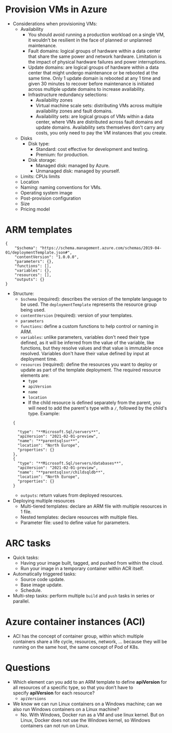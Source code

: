 # Provision VMs in Azure
- Considerations when provisioning VMs:
	- Availability
		- You should avoid running a production workload on a single VM, it wouldn't be resilient in the face of planned or unplanned maintenance.
		- Fault domains: logical groups of hardware within a data center that share the same power and network hardware. Limitation is the impact of physical hardware failures and power interruptions.
		- Update domains: are logical groups of hardware within a data center that might undergo maintenance or be rebooted at the same time. Only 1 update domain is rebooted at any 1 time and given 30 minutes to recover before maintenance is initiated across multiple update domains to increase availability.
		- Infrastructure redundancy selections:
			- Availability zones
			- Virtual machine scale sets: distributing VMs across multiple availability zones and fault domains.
			- Availability sets:  are logical groups of VMs within a data center, where VMs are distributed across fault domains and update domains. Availability sets themselves don't carry any costs, you only need to pay the VM instances that you create.
	- Disks
		- Disk type:
			- Standard: cost effective for development and testing.
			- Premium: for production.
		- Disk storage:
			- Managed disk: managed by Azure.
			- Unmanaged disk: managed by yourself.
	- Limits: CPUs limits
	- Location
	- Naming: naming conventions for VMs.
	- Operating system image
	- Post-provision configuration
	- Size
	- Pricing model
# ARM templates
```
{
    "$schema": "https://schema.management.azure.com/schemas/2019-04-01/deploymentTemplate.json#",
    "contentVersion": "1.0.0.0",
    "parameters": {},
    "functions": [],
    "variables": {},
    "resources": [],
    "outputs": {}
}
```
- Structure:
	- `$schema` (required): describes the version of the template language to be used. The `deploymentTemplate` represents the resource group being used.
	- `contentVersion` (required): version of your templates.
	- `parameters`
	- `functions`: define a custom functions to help control or naming in ARM.
	- `variables`: unlike parameters, variables don't need their type defined, as it will be inferred from the value of the variable, like functions, but they resolve values and that value is immutable once resolved. Variables don't have their value defined by input at deployment time.
	- `resources` (required): define the resources you want to deploy or update as part of the template deployment. The required resource elements are:
		- `type`
		- `apiVersion`
		- `name`
		- `location`
		- If the child resource is defined separately from the parent, you will need to add the parent's type with a `/`, followed by the child's type. Example:
	```
	{
	
	  "type": "**Microsoft.Sql/servers**",
	  "apiVersion": "2021-02-01-preview",
	  "name": "**parentsqlsvr**",
	  "location": "North Europe",
	  "properties": {}
	},
	{
	  "type": "**Microsoft.Sql/servers/databases**",
	  "apiVersion": "2021-02-01-preview",
	  "name": "**parentsqlsvr/childsqldb**",
	  "location": "North Europe",
	  "properties": {}
	}
	```
	- `outputs`: return values from deployed resources.
- Deploying multiple resources
	- Multi-tiered templates: declare an ARM file with multiple resources in 1 file.
	- Nested templates: declare resources with multiple files.
	- Parameter file: used to define value for parameters.
# ARC tasks
- Quick tasks:
	- Having your image built, tagged, and pushed from within the cloud.
	- Run your image in a temporary container within ACR itself.
- Automatically triggered tasks:
	- Source code update.
	- Base image update.
	- Schedule.
- Multi-step tasks: perform multiple `build` and `push` tasks in series or parallel.
# Azure container instances (ACI)
- ACI has the concept of container group, within which multiple containers share a life cycle, resources, network, ... because they will be running on the same host, the same concept of Pod of K8s.
# Questions
- Which element can you add to an ARM template to define **apiVersion** for all resources of a specific type, so that you don’t have to specify **apiVersion** for each resource?
	- `apiVersions`
- We know we can run Linux containers on a Windows machine; can we also run Windows containers on a Linux machine?
	- No. With Windows, Docker run as a VM and use linux kernel. But on Linux, Docker does not use the Windows kernel, so Windows containers can not run on Linux.